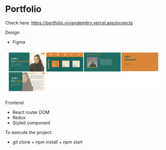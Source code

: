 # Portfolio

Check here: https://portfolio.viviandemitry.vercel.app/projects

Design
+ Figma
<p><img src="src/assets/images/Section 1.png"></p>

Frontend
+ React router DOM 
+ Redux
+ Styled component

To execute the project:
+ git clone + npm install + npm start

